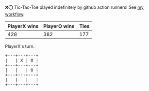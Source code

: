 :x::o: Tic-Tac-Toe played indefinitely by github action runners! See [my workflow](.github/workflows/play.yaml).

|PlayerX wins|PlayerO wins|Ties|
|-|-|-|
|428|382|177|

PlayerX's turn.

<pre>
+---+---+---+
|   | X | O |
+---+---+---+
|   |   | O |
+---+---+---+
|   |   |   |
+---+---+---+
</pre>
